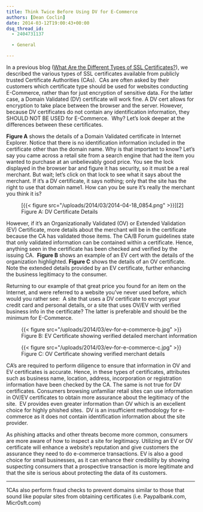 ```yaml
---
title: Think Twice Before Using DV for E-Commerce
authors: [Dean Coclin]
date: 2014-03-12T19:00:43+00:00
dsq_thread_id:
  - 2404731137

  - General

---
```

In a previous blog ([What Are the Different Types of SSL Certificates?][1]), we described the various types of SSL certificates available from publicly trusted Certificate Authorities (CAs).  CAs are often asked by their customers which certificate type should be used for websites conducting E-Commerce, rather than for just encryption of sensitive data. For the latter case, a Domain Validated (DV) certificate will work fine. A DV cert allows for encryption to take place between the browser and the server. However, because DV certificates do not contain any identification information, they SHOULD NOT BE USED for E-Commerce.  Why? Let’s look deeper at the differences between these certificates.

**Figure A** shows the details of a Domain Validated certificate in Internet Explorer. Notice that there is no identification information included in the certificate other than the domain name. Why is that important to know? Let’s say you came across a retail site from a search engine that had the item you wanted to purchase at an unbelievably good price. You see the lock displayed in the browser bar and figure it has security, so it must be a real merchant. But wait; let’s click on that lock to see what it says about the merchant. If it’s a DV certificate, it says nothing; only that the site has the right to use that domain name1. How can you be sure it’s really the merchant you think it is?

<figure id="attachment_1023" aria-describedby="caption-attachment-1023" style="width: 716px" class="wp-caption alignnone">[{{< figure src="/uploads/2014/03/2014-04-18_0854.png" >}}][2]<figcaption id="caption-attachment-1023" class="wp-caption-text">Figure A: DV Certificate Details</figcaption></figure>

However, if it’s an Organizationally Validated (OV) or Extended Validation (EV) Certificate, more details about the merchant will be in the certificate because the CA has validated those items. The CA/B Forum guidelines state that only validated information can be contained within a certificate. Hence, anything seen in the certificate has been checked and verified by the issuing CA.  **Figure B** shows an example of an EV cert with the details of the organization highlighted. **Figure C** shows the details of an OV certificate. Note the extended details provided by an EV certificate, further enhancing the business legitimacy to the consumer.

Returning to our example of that great price you found for an item on the Internet, and were referred to a website you’ve never used before, which would you rather see:  A site that uses a DV certificate to encrypt your credit card and personal details, or a site that uses OV/EV with verified business info in the certificate? The latter is preferable and should be the minimum for E-Commerce.

<figure id="attachment_969" aria-describedby="caption-attachment-969" style="width: 700px" class="wp-caption aligncenter">{{< figure src="/uploads/2014/03/ev-for-e-commerce-b.jpg" >}}<figcaption id="caption-attachment-969" class="wp-caption-text">Figure B: EV Certificate showing verified detailed merchant information</figcaption></figure>

<figure id="attachment_970" aria-describedby="caption-attachment-970" style="width: 700px" class="wp-caption aligncenter">{{< figure src="/uploads/2014/03/ev-for-e-commerce-c.jpg" >}}<figcaption id="caption-attachment-970" class="wp-caption-text">Figure C: OV Certificate showing verified merchant details</figcaption></figure>

CA’s are required to perform diligence to ensure that information in OV and EV certificates is accurate. Hence, in these types of certificates, attributes such as business name, location, address, incorporation or registration information have been checked by the CA. The same is not true for DV certificates. Consumers browsing unfamiliar retail sites can use information in OV/EV certificates to obtain more assurance about the legitimacy of the site.  EV provides even greater information than OV which is an excellent choice for highly phished sites.  DV is an insufficient methodology for e-commerce as it does not contain identification information about the site provider.

As phishing attacks and other threats become more common, consumers are more aware of how to inspect a site for legitimacy. Utilizing an EV or OV certificate will enhance a website’s reputation and give customers the assurance they need to do e-commerce transactions. EV is also a good choice for small businesses, as it can enhance their credibility by showing suspecting consumers that a prospective transaction is more legitimate and that the site is serious about protecting the data of its customers.

* * *


  1CAs also perform fraud checks to prevent domains similar to those that sound like popular sites from obtaining certificates (i.e. Paypalbank.com, Micr0sft.com)


 [1]: https://casecurity.org/2013/08/07/what-are-the-different-types-of-ssl-certificates/
 [2]: /uploads/2014/03/2014-04-18_0854.png